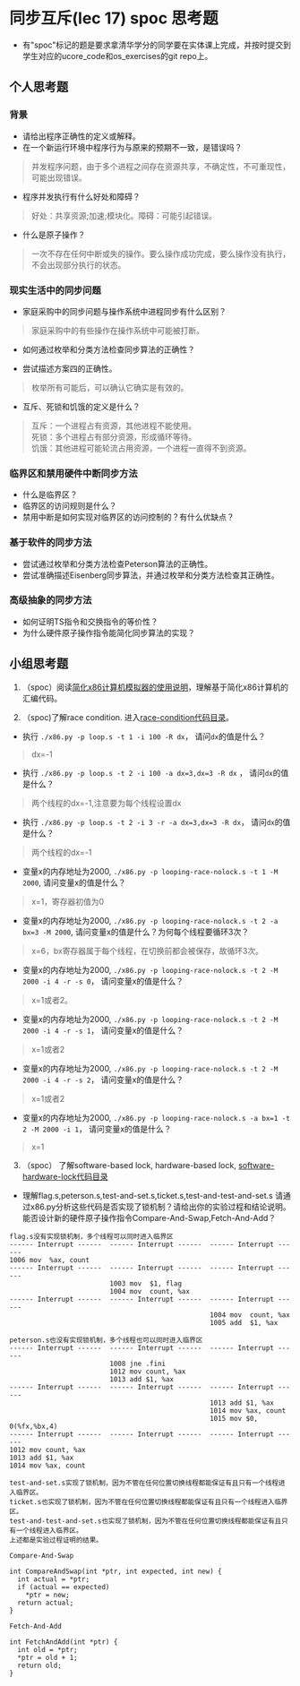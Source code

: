 # 同步互斥(lec 17) spoc 思考题


- 有"spoc"标记的题是要求拿清华学分的同学要在实体课上完成，并按时提交到学生对应的ucore_code和os_exercises的git repo上。

## 个人思考题

### 背景
 - 请给出程序正确性的定义或解释。
 - 在一个新运行环境中程序行为与原来的预期不一致，是错误吗？

> 并发程序问题，由于多个进程之间存在资源共享，不确定性，不可重现性，可能出现错误。

 - 程序并发执行有什么好处和障碍？

> 好处：共享资源;加速;模块化。障碍：可能引起错误。

 - 什么是原子操作？

> 一次不存在任何中断或失的操作。要么操作成功完成，要么操作没有执行，不会出现部分执行的状态。

### 现实生活中的同步问题

 - 家庭采购中的同步问题与操作系统中进程同步有什么区别？

> 家庭采购中的有些操作在操作系统中可能被打断。

 - 如何通过枚举和分类方法检查同步算法的正确性？

> 

 - 尝试描述方案四的正确性。

> 枚举所有可能后，可以确认它确实是有效的。

 - 互斥、死锁和饥饿的定义是什么？

> 互斥：一个进程占有资源，其他进程不能使用。   
  死锁：多个进程占有部分资源，形成循环等待。   
  饥饿：其他进程可能轮流占用资源，一个进程一直得不到资源。

### 临界区和禁用硬件中断同步方法

 - 什么是临界区？
 - 临界区的访问规则是什么？
 - 禁用中断是如何实现对临界区的访问控制的？有什么优缺点？

### 基于软件的同步方法

 - 尝试通过枚举和分类方法检查Peterson算法的正确性。
 - 尝试准确描述Eisenberg同步算法，并通过枚举和分类方法检查其正确性。

### 高级抽象的同步方法

 - 如何证明TS指令和交换指令的等价性？
 - 为什么硬件原子操作指令能简化同步算法的实现？
 
## 小组思考题

1. （spoc）阅读[简化x86计算机模拟器的使用说明](https://github.com/chyyuu/ucore_lab/blob/master/related_info/lab7/lab7-spoc-exercise.md)，理解基于简化x86计算机的汇编代码。

2. （spoc)了解race condition. 进入[race-condition代码目录](https://github.com/chyyuu/ucore_lab/tree/master/related_info/lab7/race-condition)。

 - 执行 `./x86.py -p loop.s -t 1 -i 100 -R dx`， 请问`dx`的值是什么？  
>dx=-1
 - 执行 `./x86.py -p loop.s -t 2 -i 100 -a dx=3,dx=3 -R dx` ， 请问`dx`的值是什么？  
>两个线程的dx=-1,注意要为每个线程设置dx
 - 执行 `./x86.py -p loop.s -t 2 -i 3 -r -a dx=3,dx=3 -R dx`， 请问`dx`的值是什么？  
>两个线程的dx=-1
 - 变量x的内存地址为2000, `./x86.py -p looping-race-nolock.s -t 1 -M 2000`, 请问变量x的值是什么？  
>x=1，寄存器初值为0
 - 变量x的内存地址为2000, `./x86.py -p looping-race-nolock.s -t 2 -a bx=3 -M 2000`, 请问变量x的值是什么？为何每个线程要循环3次？  
>x=6，bx寄存器属于每个线程，在切换前都会被保存，故循环3次。
 - 变量x的内存地址为2000, `./x86.py -p looping-race-nolock.s -t 2 -M 2000 -i 4 -r -s 0`， 请问变量x的值是什么？  
>x=1或者2。
 - 变量x的内存地址为2000, `./x86.py -p looping-race-nolock.s -t 2 -M 2000 -i 4 -r -s 1`， 请问变量x的值是什么？  
>x=1或者2
 - 变量x的内存地址为2000, `./x86.py -p looping-race-nolock.s -t 2 -M 2000 -i 4 -r -s 2`， 请问变量x的值是什么？   
>x=1或者2
 - 变量x的内存地址为2000, `./x86.py -p looping-race-nolock.s -a bx=1 -t 2 -M 2000 -i 1`， 请问变量x的值是什么？   
>x=1
3. （spoc） 了解software-based lock, hardware-based lock, [software-hardware-lock代码目录](https://github.com/chyyuu/ucore_lab/tree/master/related_info/lab7/software-hardware-locks)

  - 理解flag.s,peterson.s,test-and-set.s,ticket.s,test-and-test-and-set.s 请通过x86.py分析这些代码是否实现了锁机制？请给出你的实验过程和结论说明。能否设计新的硬件原子操作指令Compare-And-Swap,Fetch-And-Add？
```
flag.s没有实现锁机制，多个线程可以同时进入临界区
------ Interrupt ------  ------ Interrupt ------  ------ Interrupt ------  
1006 mov  %ax, count
------ Interrupt ------  ------ Interrupt ------  ------ Interrupt ------  
                         1003 mov  $1, flag
                         1004 mov  count, %ax
------ Interrupt ------  ------ Interrupt ------  ------ Interrupt ------  
                                                  1004 mov  count, %ax
                                                  1005 add  $1, %ax

peterson.s也没有实现锁机制，多个线程也可以同时进入临界区
------ Interrupt ------  ------ Interrupt ------  ------ Interrupt ------  
                         1008 jne .fini
                         1012 mov count, %ax
                         1013 add $1, %ax
------ Interrupt ------  ------ Interrupt ------  ------ Interrupt ------  
                                                  1013 add $1, %ax
                                                  1014 mov %ax, count
                                                  1015 mov $0, 0(%fx,%bx,4)
------ Interrupt ------  ------ Interrupt ------  ------ Interrupt ------  
1012 mov count, %ax
1013 add $1, %ax
1014 mov %ax, count

test-and-set.s实现了锁机制，因为不管在任何位置切换线程都能保证有且只有一个线程进入临界区。
ticket.s也实现了锁机制，因为不管在任何位置切换线程都能保证有且只有一个线程进入临界区。
test-and-test-and-set.s也实现了锁机制，因为不管在任何位置切换线程都能保证有且只有一个线程进入临界区。
上述都是实验过程证明的结果。
```
```
Compare-And-Swap

int CompareAndSwap(int *ptr, int expected, int new) {
  int actual = *ptr;
  if (actual == expected)
    *ptr = new;
  return actual;
}
```

```
Fetch-And-Add

int FetchAndAdd(int *ptr) {
  int old = *ptr;
  *ptr = old + 1;
  return old;
}
```
